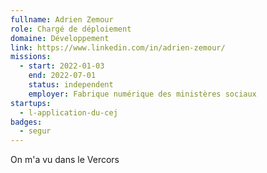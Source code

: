 ```yaml
---
fullname: Adrien Zemour
role: Chargé de déploiement
domaine: Développement
link: https://www.linkedin.com/in/adrien-zemour/
missions:
  - start: 2022-01-03
    end: 2022-07-01
    status: independent
    employer: Fabrique numérique des ministères sociaux
startups:
  - l-application-du-cej
badges:
  - segur
---
```


On m'a vu dans le Vercors
